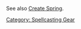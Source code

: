 See also [Create Spring](Create_Spring "wikilink").

[Category: Spellcasting Gear](Category:_Spellcasting_Gear "wikilink")

